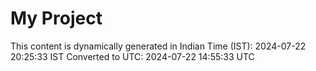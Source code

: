 # My Project

This content is dynamically generated in Indian Time (IST): 2024-07-22 20:25:33 IST
Converted to UTC: 2024-07-22 14:55:33 UTC
